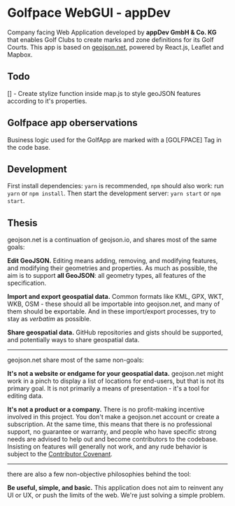 # Golfpace WebGUI - appDev

Company facing Web Application developed by **appDev GmbH & Co. KG** that enables Golf Clubs to create marks and zone definitions for its Golf Courts. This app is based on [geojson.net](https://github.com/GeoJSON-Net/GeoJSON.Net), powered by React.js, Leaflet and Mapbox.

## Todo

[] - Create stylize function inside map.js to style geoJSON features according to it's properties.

## Golfpace app oberservations

Business logic used for the GolfApp are marked with a [GOLFPACE] Tag in the code base.

## Development

First install dependencies: `yarn` is recommended, `npm` should also work: run
`yarn` or `npm install`. Then start the development
server: `yarn start` or `npm start`.

## Thesis

geojson.net is a continuation of geojson.io, and shares most of the same goals:

**Edit GeoJSON.** Editing means adding, removing, and modifying
features, and modifying their geometries and properties. As much as possible, the aim
is to support **all GeoJSON**: all geometry types, all features of the specification.

**Import and export geospatial data.** Common formats like KML,
GPX, WKT, WKB, OSM - these should all be importable into geojson.net, and many
of them should be exportable. And in these import/export processes, try to stay
as _verbatim_ as possible.

**Share geospatial data.** GitHub repositories and gists should be supported,
and potentially ways to share geospatial data.

---

geojson.net share most of the same non-goals:

**It's not a website or endgame for your geospatial data.** geojson.net might work in a pinch
to display a list of locations for end-users, but that is not its primary goal. It is
not primarily a means of presentation - it's a tool for editing data.

**It's not a product or a company.** There is no profit-making incentive involved in this project.
You don't make a geojson.net account or create a subscription. At the same time, this means that there is no professional support, no guarantee or
warranty, and people who have specific strong needs are advised to help out
and become contributors to the codebase. Insisting on features will generally not
work, and any rude behavior is subject to
the [Contributor Covenant](https://www.contributor-covenant.org/version/1/4/code-of-conduct.html).

---

there are also a few non-objective philosophies behind the tool:

**Be useful, simple, and basic.** This application does not aim to reinvent any
UI or UX, or push the limits of the web. We're just solving a simple problem.
